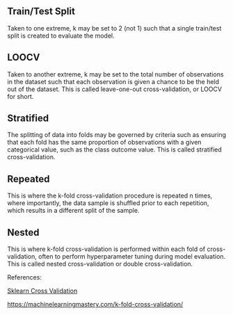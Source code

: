 

## Train/Test Split

Taken to one extreme, k may be set to 2 (not 1) such that a single train/test split is created to evaluate the model.

## LOOCV

Taken to another extreme, k may be set to the total number of observations in the dataset such that each observation is given a chance to be the held out of the dataset. This is called leave-one-out cross-validation, or LOOCV for short.

## Stratified

The splitting of data into folds may be governed by criteria such as ensuring that each fold has the same proportion of observations with a given categorical value, such as the class outcome value. This is called stratified cross-validation.

## Repeated

This is where the k-fold cross-validation procedure is repeated n times, where importantly, the data sample is shuffled prior to each repetition, which results in a different split of the sample.

## Nested

This is where k-fold cross-validation is performed within each fold of cross-validation, often to perform hyperparameter tuning during model evaluation. This is called nested cross-validation or double cross-validation.










References:

[Sklearn Cross Validation](https://scikit-learn.org/stable/modules/cross_validation.html)

https://machinelearningmastery.com/k-fold-cross-validation/